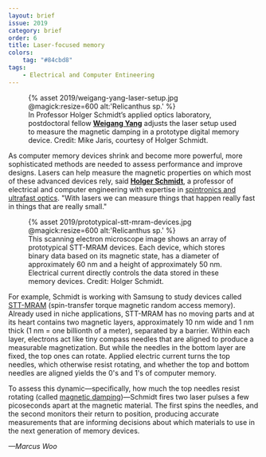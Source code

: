 ```yaml
---
layout: brief
issue: 2019
category: brief
order: 6
title: Laser-focused memory
colors:
    tag: "#84cbd8"
tags:
    - Electrical and Computer Entineering
---
```

<figure class="">
  {% asset 2019/weigang-yang-laser-setup.jpg @magick:resize=600 alt:'Relicanthus sp.' %}<figcaption>In Professor Holger Schmidt’s applied optics laboratory, postdoctoral fellow <a href="https://www.soe.ucsc.edu/people/wgyang"><strong>Weigang Yang</strong></a> adjusts the laser setup used to measure the magnetic damping in a prototype digital memory device. Credit: Mike Jaris, courtesy of Holger Schmidt.</figcaption>
</figure>

As computer memory devices shrink and become more powerful, more sophisticated methods are needed to assess performance and improve designs. Lasers can help measure the magnetic properties on which most of these advanced devices rely, said [**Holger Schmidt**](https://www.soe.ucsc.edu/people/hschmidt), a professor of electrical and computer engineering with expertise in [spintronics and ultrafast optics](https://photon.soe.ucsc.edu/). "With lasers we can measure things that happen really fast in things that are really small."

<figure class="">
  {% asset 2019/prototypical-stt-mram-devices.jpg @magick:resize=600 alt:'Relicanthus sp.' %}<figcaption>This scanning electron microscope image shows an array of prototypical STT-MRAM devices. Each device, which stores binary data based on its magnetic state, has a diameter of approximately 60 nm and a height of approximately 50 nm. Electrical current directly controls the data stored in these memory devices. Credit: Holger Schmidt.</figcaption>
</figure>

For example, Schmidt is working with Samsung to study devices called [STT-MRAM](https://www.mram-info.com/stt-mram) (spin-transfer torque magnetic random access memory). Already used in niche applications, STT-MRAM has no moving parts and at its heart contains two magnetic layers, approximately 10 nm wide and 1 nm thick (1 nm = one billionth of a meter), separated by a barrier. Within each layer, electrons act like tiny compass needles that are aligned to produce a measurable magnetization. But while the needles in the bottom layer are fixed, the top ones can rotate. Applied electric current turns the top needles, which otherwise resist rotating, and whether the top and bottom needles are aligned yields the 0's and 1's of computer memory.

To assess this dynamic—specifically, how much the top needles resist rotating (called [magnetic damping](https://en.wikipedia.org/wiki/Magnetic_damping))—Schmidt fires two laser pulses a few picoseconds apart at the magnetic material. The first spins the needles, and the second monitors their return to position, producing accurate measurements that are informing decisions about which materials to use in the next generation of memory devices.

*—Marcus Woo*